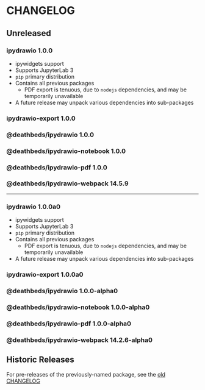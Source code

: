 # CHANGELOG

## Unreleased

### ipydrawio 1.0.0

- ipywidgets support
- Supports JupyterLab 3
- `pip` primary distribution
- Contains all previous packages
  - PDF export is tenuous, due to `nodejs` dependencies, and may be temporarily
    unavailable
- A future release may unpack various dependencies into sub-packages

### ipydrawio-export 1.0.0

### @deathbeds/ipydrawio 1.0.0

### @deathbeds/ipydrawio-notebook 1.0.0

### @deathbeds/ipydrawio-pdf 1.0.0

### @deathbeds/ipydrawio-webpack 14.5.9

---

### ipydrawio 1.0.0a0

- ipywidgets support
- Supports JupyterLab 3
- `pip` primary distribution
- Contains all previous packages
  - PDF export is tenuous, due to `nodejs` dependencies, and may be temporarily
    unavailable
- A future release may unpack various dependencies into sub-packages

### ipydrawio-export 1.0.0a0

### @deathbeds/ipydrawio 1.0.0-alpha0

### @deathbeds/ipydrawio-notebook 1.0.0-alpha0

### @deathbeds/ipydrawio-pdf 1.0.0-alpha0

### @deathbeds/ipydrawio-webpack 14.2.6-alpha0

## Historic Releases

For pre-releases of the previously-named package, see the [old CHANGELOG][]

[old changelog]:
  https://github.com/deathbeds/ipydrawio/tree/3a577ac/CHANGELOG.md

